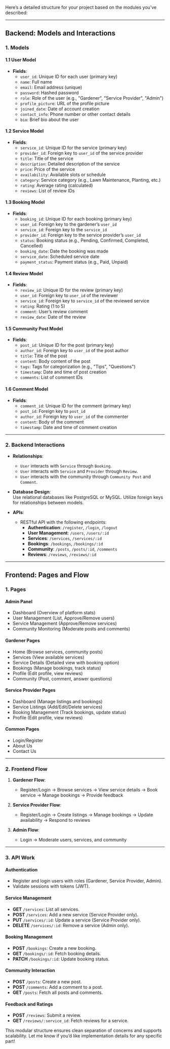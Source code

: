 Here’s a detailed structure for your project based on the modules you’ve described:

---

## **Backend: Models and Interactions**

### **1. Models**
#### **1.1 User Model**
- **Fields**:  
  - `user_id`: Unique ID for each user (primary key)  
  - `name`: Full name  
  - `email`: Email address (unique)  
  - `password`: Hashed password  
  - `role`: Role of the user (e.g., "Gardener", "Service Provider", "Admin")  
  - `profile_picture`: URL of the profile picture  
  - `joined_date`: Date of account creation  
  - `contact_info`: Phone number or other contact details  
  - `bio`: Brief bio about the user  

#### **1.2 Service Model**
- **Fields**:  
  - `service_id`: Unique ID for the service (primary key)  
  - `provider_id`: Foreign key to `user_id` of the service provider  
  - `title`: Title of the service  
  - `description`: Detailed description of the service  
  - `price`: Price of the service  
  - `availability`: Available slots or schedule  
  - `category`: Service category (e.g., Lawn Maintenance, Planting, etc.)  
  - `rating`: Average rating (calculated)  
  - `reviews`: List of review IDs  

#### **1.3 Booking Model**
- **Fields**:  
  - `booking_id`: Unique ID for each booking (primary key)  
  - `user_id`: Foreign key to the gardener’s `user_id`  
  - `service_id`: Foreign key to the `service_id`  
  - `provider_id`: Foreign key to the service provider’s `user_id`  
  - `status`: Booking status (e.g., Pending, Confirmed, Completed, Cancelled)  
  - `booking_date`: Date the booking was made  
  - `service_date`: Scheduled service date  
  - `payment_status`: Payment status (e.g., Paid, Unpaid)  

#### **1.4 Review Model**
- **Fields**:  
  - `review_id`: Unique ID for the review (primary key)  
  - `user_id`: Foreign key to `user_id` of the reviewer  
  - `service_id`: Foreign key to `service_id` of the reviewed service  
  - `rating`: Rating (1 to 5)  
  - `comment`: User’s review comment  
  - `review_date`: Date of the review  

#### **1.5 Community Post Model**
- **Fields**:  
  - `post_id`: Unique ID for the post (primary key)  
  - `author_id`: Foreign key to `user_id` of the post author  
  - `title`: Title of the post  
  - `content`: Body content of the post  
  - `tags`: Tags for categorization (e.g., "Tips", "Questions")  
  - `timestamp`: Date and time of post creation  
  - `comments`: List of comment IDs  

#### **1.6 Comment Model**
- **Fields**:  
  - `comment_id`: Unique ID for the comment (primary key)  
  - `post_id`: Foreign key to `post_id`  
  - `author_id`: Foreign key to `user_id` of the commenter  
  - `content`: Body of the comment  
  - `timestamp`: Date and time of comment creation  

---

### **2. Backend Interactions**
- **Relationships**:
  - `User` interacts with `Service` through `Booking`.  
  - `User` interacts with `Service` and `Provider` through `Review`.  
  - `User` interacts with the community through `Community Post` and `Comment`.

- **Database Design**:  
  Use relational databases like PostgreSQL or MySQL. Utilize foreign keys for relationships between models.

- **APIs**:  
  - RESTful API with the following endpoints:  
    - **Authentication**: `/register`, `/login`, `/logout`  
    - **User Management**: `/users`, `/users/:id`  
    - **Services**: `/services`, `/services/:id`  
    - **Bookings**: `/bookings`, `/bookings/:id`  
    - **Community**: `/posts`, `/posts/:id`, `/comments`  
    - **Reviews**: `/reviews`, `/reviews/:id`

---

## **Frontend: Pages and Flow**

### **1. Pages**
#### **Admin Panel**  
- Dashboard (Overview of platform stats)  
- User Management (List, Approve/Remove users)  
- Service Management (Approve/Remove services)  
- Community Monitoring (Moderate posts and comments)  

#### **Gardener Pages**  
- Home (Browse services, community posts)  
- Services (View available services)  
- Service Details (Detailed view with booking option)  
- Bookings (Manage bookings, track status)  
- Profile (Edit profile, view reviews)  
- Community (Post, comment, answer questions)  

#### **Service Provider Pages**  
- Dashboard (Manage listings and bookings)  
- Service Listings (Add/Edit/Delete services)  
- Booking Management (Track bookings, update status)  
- Profile (Edit profile, view reviews)  

#### **Common Pages**  
- Login/Register  
- About Us  
- Contact Us  

---

### **2. Frontend Flow**
1. **Gardener Flow**:
   - Register/Login → Browse services → View service details → Book service → Manage bookings → Provide feedback  

2. **Service Provider Flow**:
   - Register/Login → Create listings → Manage bookings → Update availability → Respond to reviews  

3. **Admin Flow**:
   - Login → Moderate users, services, and community  

---

### **3. API Work**
#### **Authentication**  
- Register and login users with roles (Gardener, Service Provider, Admin).  
- Validate sessions with tokens (JWT).  

#### **Service Management**  
- **GET** `/services`: List all services.  
- **POST** `/services`: Add a new service (Service Provider only).  
- **PUT** `/services/:id`: Update a service (Service Provider only).  
- **DELETE** `/services/:id`: Remove a service (Admin only).  

#### **Booking Management**  
- **POST** `/bookings`: Create a new booking.  
- **GET** `/bookings/:id`: Fetch booking details.  
- **PATCH** `/bookings/:id`: Update booking status.  

#### **Community Interaction**  
- **POST** `/posts`: Create a new post.  
- **POST** `/comments`: Add a comment to a post.  
- **GET** `/posts`: Fetch all posts and comments.  

#### **Feedback and Ratings**  
- **POST** `/reviews`: Submit a review.  
- **GET** `/reviews/:service_id`: Fetch reviews for a service.  

This modular structure ensures clean separation of concerns and supports scalability. Let me know if you’d like implementation details for any specific part!